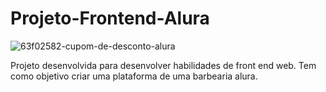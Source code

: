 # Projeto-Frontend-Alura

![63f02582-cupom-de-desconto-alura](https://user-images.githubusercontent.com/43938002/123882984-5a2bd380-d91e-11eb-9599-00fc5b1e4386.png)


Projeto desenvolvida para desenvolver habilidades de front end web. Tem como objetivo criar uma plataforma de uma barbearia alura.
